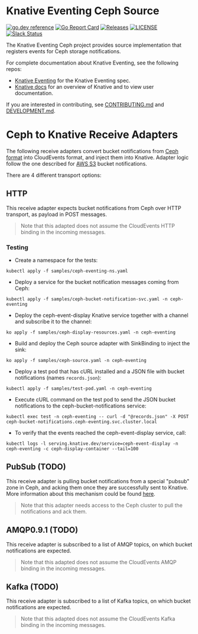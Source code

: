 # Knative Eventing Ceph Source

[![go.dev reference](https://img.shields.io/badge/go.dev-reference-007d9c?logo=go&logoColor=white)](https://pkg.go.dev/github.com/knative-sandbox/eventing-ceph)
[![Go Report Card](https://goreportcard.com/badge/knative/eventing-contrib)](https://goreportcard.com/report/knative-sandbox/eventing-ceph)
[![Releases](https://img.shields.io/github/release-pre/knative/eventing-contrib.svg)](https://github.com/knative-sandbox/eventing-ceph/releases)
[![LICENSE](https://img.shields.io/github/license/knative/eventing-contrib.svg)](https://github.com/knative-sandbox/eventing-ceph/blob/master/LICENSE)
[![Slack Status](https://img.shields.io/badge/slack-join_chat-white.svg?logo=slack&style=social)](https://knative.slack.com)

The Knative Eventing Ceph project provides source implementation that
registers events for Ceph storage notifications.

For complete documentation about Knative Eventing, see the following repos:

- [Knative Eventing](https://www.knative.dev/docs/eventing/) for the Knative
  Eventing spec.
- [Knative docs](https://www.knative.dev/docs/) for an overview of Knative and
  to view user documentation.

If you are interested in contributing, see [CONTRIBUTING.md](./CONTRIBUTING.md)
and [DEVELOPMENT.md](./DEVELOPMENT.md).

# Ceph to Knative Receive Adapters

The following receive adapters convert bucket notifications from
[Ceph format](https://docs.ceph.com/docs/master/radosgw/notifications/#events)
into CloudEvents format, and inject them into Knative. Adapter logic follow the
one described for
[AWS S3](https://github.com/cloudevents/spec/blob/master/adapters/aws-s3.md)
bucket notifications.

There are 4 different transport options:

## HTTP

This receive adapter expects bucket notifications from Ceph over HTTP transport,
as payload in POST messages.

> Note that this adapted does not assume the CloudEvents HTTP binding in the
> incoming messages.

### Testing

- Create a namespace for the tests:

```
kubectl apply -f samples/ceph-eventing-ns.yaml
```

- Deploy a service for the bucket notification messages coming from Ceph:

```
kubectl apply -f samples/ceph-bucket-notification-svc.yaml -n ceph-eventing
```

- Deploy the ceph-event-display Knative service together with a channel and
  subscribe it to the channel:

```
ko apply -f samples/ceph-display-resources.yaml -n ceph-eventing
```

- Build and deploy the Ceph source adapter with SinkBinding to inject the sink:

```
ko apply -f samples/ceph-source.yaml -n ceph-eventing
```

- Deploy a test pod that has cURL installed and a JSON file with bucket
  notifications (names `records.json`):

```
kubectl apply -f samples/test-pod.yaml -n ceph-eventing
```

- Execute cURL command on the test pod to send the JSON bucket notifications to
  the ceph-bucket-notifications service:

```
kubectl exec test -n ceph-eventing -- curl -d "@records.json" -X POST ceph-bucket-notifications.ceph-eventing.svc.cluster.local
```

- To verify that the events reached the ceph-event-display service, call:

```
kubectl logs -l serving.knative.dev/service=ceph-event-display -n ceph-eventing -c ceph-display-container --tail=100
```

## PubSub (TODO)

This receive adapter is pulling bucket notifications from a special "pubsub"
zone in Ceph, and acking them once they are successfully sent to Knative. More
information about this mechanism could be found
[here](https://docs.ceph.com/docs/master/radosgw/pubsub-module/).

> Note that this adapter needs access to the Ceph cluster to pull the
> notifications and ack them.

## AMQP0.9.1 (TODO)

This receive adapter is subscribed to a list of AMQP topics, on which bucket
notifications are expected.

> Note that this adapted does not assume the CloudEvents AMQP binding in the
> incoming messages.

## Kafka (TODO)

This receive adapter is subscribed to a list of Kafka topics, on which bucket
notifications are expected.

> Note that this adapted does not assume the CloudEvents Kafka binding in the
> incoming messages.
